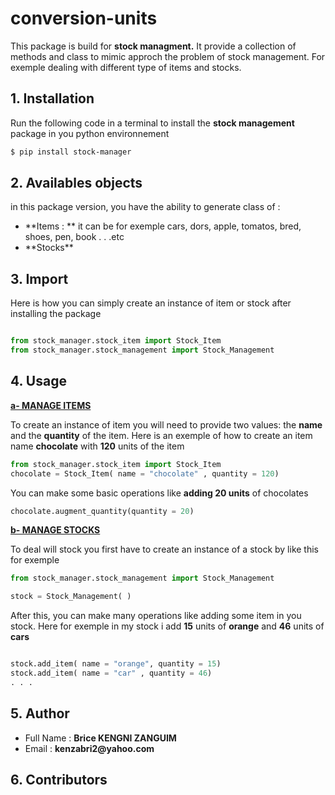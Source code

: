 # conversion-units
This package is build for **stock managment.**
It provide a collection of methods and class to mimic approch the problem of stock management.
For exemple dealing with different type of items and stocks.

## 1. Installation

Run the following code in a terminal to install the **stock management** package in you python environnement

```bash
$ pip install stock-manager
```

## 2. Availables objects

in this package version, you have the ability to generate class of : 
<ul>
    <li> **Items : ** it can be for exemple cars, dors, apple, tomatos, bred, shoes, pen, book . . .etc   </li>
    <li> **Stocks**   </li>
</ul>

## 3. Import

Here is how you can simply create an instance of item or stock after installing the package
```python

from stock_manager.stock_item import Stock_Item
from stock_manager.stock_management import Stock_Management

```

## 4. Usage

<u> **a- MANAGE ITEMS** </u> 

To create an instance of item you will need to provide two values: the **name** and the **quantity** of the item.
Here is an exemple of how to create an item name **chocolate** with **120** units of the item

```python
from stock_manager.stock_item import Stock_Item
chocolate = Stock_Item( name = "chocolate" , quantity = 120)

```
You can make some basic operations like **adding 20 units** of chocolates

```python
chocolate.augment_quantity(quantity = 20)

```
<u> **b- MANAGE STOCKS** </u> 

To deal will stock you first have to create an instance of a stock by like this for exemple

```python
from stock_manager.stock_management import Stock_Management

stock = Stock_Management( )

```
After this, you can make many operations like adding some item in you stock.
Here for exemple in my stock i add **15** units of **orange** and **46** units of **cars**

```python

stock.add_item( name = "orange", quantity = 15)
stock.add_item( name = "car" , quantity = 46)
. . .

```

## 5. Author

<ul>
    <li> Full Name : <strong> Brice KENGNI ZANGUIM </strong>  </li>
    <li> Email : <strong> kenzabri2@yahoo.com </strong>   </li>
</ul>

## 6. Contributors


